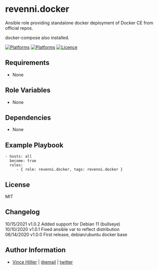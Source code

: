revenni.docker
=========

Ansible role providing standalone docker deployment of Docker CE from official repos.

docker-compose also installed.

[![Platforms](http://img.shields.io/badge/platforms-ubuntu-lightgrey.svg?style=flat)](#)
[![Platforms](http://img.shields.io/badge/platforms-debian-lightgrey.svg?style=flat)](#)
[![Licence](https://img.shields.io/badge/Licence-MIT-blue.svg)](https://tldrlegal.com/license/mit-license)

Requirements
------------

* None

Role Variables
--------------

* None

Dependencies
------------

* None

Example Playbook
----------------

    - hosts: all
      become: true
      roles:
         - { role: revenni.docker, tags: revenni.docker }

License
-------

MIT

Changelog
---------
10/15/2021 v1.0.2 Added support for Debian 11 (bullseye)\
10/10/2020 v1.0.1 Fixed ansible var to reflect distribution\
06/14/2020 v1.0.0 First release, debian/ubuntu docker base


Author Information
------------------
* [Vince Hillier](https://revenni.com) | [@email](mailto:vince@revenni.com) | [twitter](https://twitter.com/vincedotca)
